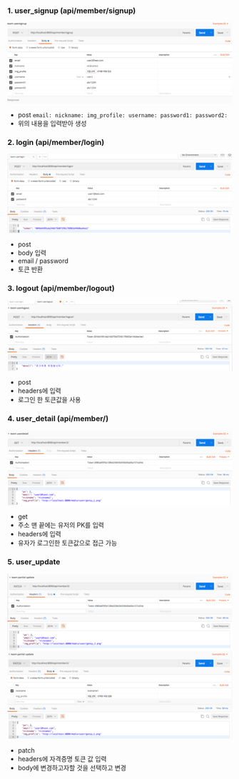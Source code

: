 ### 1. user_signup (api/member/signup)
![1_signup](./img/1_signup.png)
 - post
		```
		email:
		nickname:
		img_profile:
		username:
		password1:
		password2:
		```
 - 위의 내용을 입력받아 생성

### 2. login (api/member/login)
![2_login](./img/2_login.png)
 - post
 - body 입력
 - email / password
 - 토큰 반환

### 3. logout (api/member/logout)
![3_logout](./img/3_logout.png)
 - post
 - headers에 입력
 - 로그인 한 토큰값을 사용

### 4. user_detail (api/member/<pk>)
![4_user_detail](./img/4_user_detail.png)
 - get
 - 주소 맨 끝에는 유저의 PK를 입력
 - headers에 입력
 - 유자가 로그인한 토큰값으로 접근 가능

### 5. user_update
![5_profile_update_login](./img/5_profile_update_login.png)
![5_profile_update_partial](./img/5_profile_update_partial.png)
 - patch
 - headers에 자격증명 토큰 값 입력
 - body에 변경하고자할 것을 선택하고 변경


